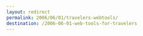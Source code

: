 ```yaml
---
layout: redirect
permalink: 2006/06/01/travelers-webtools/
destination: /2006-06-01-web-tools-for-travelers
---
```

